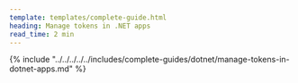 ```yaml
---
template: templates/complete-guide.html
heading: Manage tokens in .NET apps 
read_time: 2 min
---
```


{% include "../../../../../includes/complete-guides/dotnet/manage-tokens-in-dotnet-apps.md" %}
